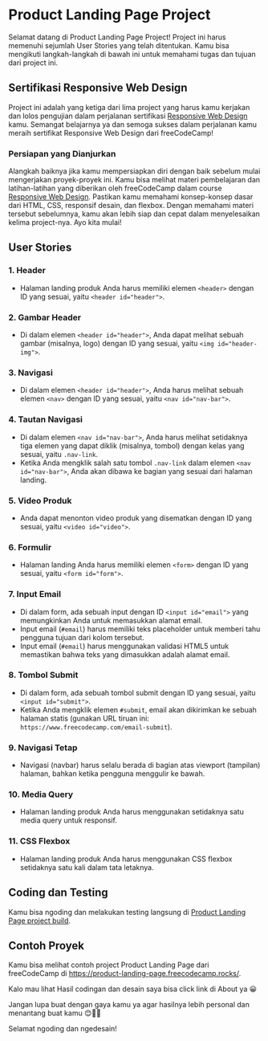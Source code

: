 # Product Landing Page Project

Selamat datang di Product Landing Page Project! Project ini harus memenuhi sejumlah User Stories yang telah ditentukan. Kamu bisa mengikuti langkah-langkah di bawah ini untuk memahami tugas dan tujuan dari project ini.

## Sertifikasi Responsive Web Design

Project ini adalah yang ketiga dari lima project yang harus kamu kerjakan dan lolos pengujian dalam perjalanan sertifikasi [Responsive Web Design](https://www.freecodecamp.org/learn/2022/responsive-web-design/) kamu. Semangat belajarnya ya dan semoga sukses dalam perjalanan kamu meraih sertifikat Responsive Web Design dari freeCodeCamp!

### Persiapan yang Dianjurkan

Alangkah baiknya jika kamu mempersiapkan diri dengan baik sebelum mulai mengerjakan proyek-proyek ini. Kamu bisa melihat materi pembelajaran dan latihan-latihan yang diberikan oleh freeCodeCamp dalam course [Responsive Web Design](https://www.freecodecamp.org/learn/2022/responsive-web-design/). Pastikan kamu memahami konsep-konsep dasar dari HTML, CSS, responsif desain, dan flexbox. Dengan memahami materi tersebut sebelumnya, kamu akan lebih siap dan cepat dalam menyelesaikan kelima project-nya. Ayo kita mulai!

## User Stories

### 1. Header

- Halaman landing produk Anda harus memiliki elemen `<header>` dengan ID yang sesuai, yaitu `<header id="header">`.

### 2. Gambar Header

- Di dalam elemen `<header id="header">`, Anda dapat melihat sebuah gambar (misalnya, logo) dengan ID yang sesuai, yaitu `<img id="header-img">`.

### 3. Navigasi

- Di dalam elemen `<header id="header">`, Anda harus melihat sebuah elemen `<nav>` dengan ID yang sesuai, yaitu `<nav id="nav-bar">`.

### 4. Tautan Navigasi

- Di dalam elemen `<nav id="nav-bar">`, Anda harus melihat setidaknya tiga elemen yang dapat diklik (misalnya, tombol) dengan kelas yang sesuai, yaitu `.nav-link`.
- Ketika Anda mengklik salah satu tombol `.nav-link` dalam elemen `<nav id="nav-bar">`, Anda akan dibawa ke bagian yang sesuai dari halaman landing.

### 5. Video Produk

- Anda dapat menonton video produk yang disematkan dengan ID yang sesuai, yaitu `<video id="video">`.

### 6. Formulir

- Halaman landing Anda harus memiliki elemen `<form>` dengan ID yang sesuai, yaitu `<form id="form">`.

### 7. Input Email

- Di dalam form, ada sebuah input dengan ID `<input id="email">` yang memungkinkan Anda untuk memasukkan alamat email.
- Input email (`#email`) harus memiliki teks placeholder untuk memberi tahu pengguna tujuan dari kolom tersebut.
- Input email (`#email`) harus menggunakan validasi HTML5 untuk memastikan bahwa teks yang dimasukkan adalah alamat email.

### 8. Tombol Submit

- Di dalam form, ada sebuah tombol submit dengan ID yang sesuai, yaitu `<input id="submit">`.
- Ketika Anda mengklik elemen `#submit`, email akan dikirimkan ke sebuah halaman statis (gunakan URL tiruan ini: `https://www.freecodecamp.com/email-submit`).

### 9. Navigasi Tetap

- Navigasi (navbar) harus selalu berada di bagian atas viewport (tampilan) halaman, bahkan ketika pengguna menggulir ke bawah.

### 10. Media Query

- Halaman landing produk Anda harus menggunakan setidaknya satu media query untuk responsif.

### 11. CSS Flexbox

- Halaman landing produk Anda harus menggunakan CSS flexbox setidaknya satu kali dalam tata letaknya.

## Coding dan Testing

Kamu bisa ngoding dan melakukan testing langsung di [Product Landing Page project build](https://www.freecodecamp.org/learn/2022/responsive-web-design/build-a-product-landing-page-project/build-a-product-landing-page).

## Contoh Proyek

Kamu bisa melihat contoh project Product Landing Page dari freeCodeCamp di https://product-landing-page.freecodecamp.rocks/.  

Kalo mau lihat Hasil codingan dan desain saya bisa click link di About ya 😀

Jangan lupa buat dengan gaya kamu ya agar hasilnya lebih personal dan menantang buat kamu 😊👍🏻

Selamat ngoding dan ngedesain!

